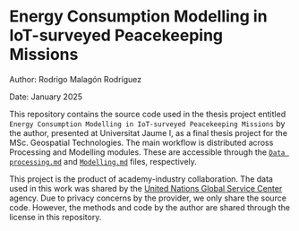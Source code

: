 
# Energy Consumption Modelling in IoT-surveyed Peacekeeping Missions

Author: Rodrigo Malagón Rodríguez

Date: January 2025

This repository contains the source code used in the thesis project
entitled
`Energy Consumption Modelling in IoT-surveyed Peacekeeping Missions` by
the author, presented at Universitat Jaume I, as a final thesis project
for the MSc. Geospatial Technologies. The main workflow is distributed
across Processing and Modelling modules. These are accessible through
the [`Data processing.md`](Data-processing.md) and
[`Modelling.md`](Modelling.md) files, respectively.

This project is the product of academy-industry collaboration. The data
used in this work was shared by the [United Nations Global Service
Center](https://www.ungsc.org/) agency. Due to privacy concerns by the
provider, we only share the source code. However, the methods and code
by the author are shared through the license in this repository.
